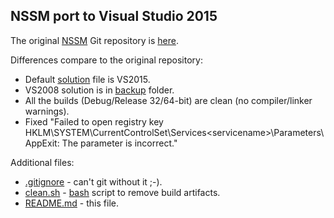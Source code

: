 NSSM port to Visual Studio 2015
-----------------------------------

The original [NSSM](https://nssm.cc) Git repository is [here](https://git.nssm.cc/?p=nssm.git).

Differences compare to the original repository:

 - Default [solution](nssm.sln) file is VS2015.
 - VS2008 solution is in [backup](backup) folder.
 - All the builds (Debug/Release 32/64-bit) are clean (no compiler/linker warnings).
 - Fixed "Failed to open registry key HKLM\SYSTEM\CurrentControlSet\Services\<servicename>\Parameters\AppExit: The parameter is incorrect."

Additional files:

 - [.gitignore](.gitignore) - can't git without it ;-).
 - [clean.sh](clean.sh) - [bash](https://en.wikipedia.org/wiki/Bash_(Unix_shell)) script to remove build artifacts.
 - [README.md](README.md) - this file.

